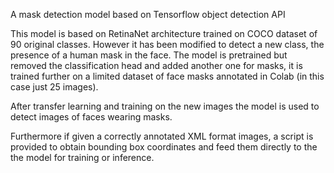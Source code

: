 
A mask detection model based on Tensorflow object detection API

This model is based on RetinaNet architecture trained on COCO dataset of 90 original classes.
However it has been modified to detect a new class, the presence of a human mask in the face.
The model is pretrained but removed the classification head and added another one for masks, 
it is trained further on a limited dataset of face masks annotated in Colab (in this case just
25 images). 

After transfer learning and training on the new images the model is used to detect images of faces wearing masks.

Furthermore if given a correctly annotated XML format images, a script is provided to obtain bounding box coordinates 
and feed them directly to the the model for training or inference.
